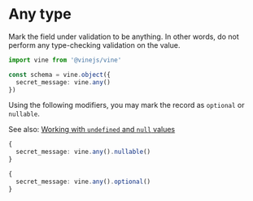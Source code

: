 # Any type

Mark the field under validation to be anything. In other words, do not perform any type-checking validation on the value.

```ts
import vine from '@vinejs/vine'

const schema = vine.object({
  secret_message: vine.any()
})
```

Using the following modifiers, you may mark the record as `optional` or `nullable`.

See also: [Working with `undefined` and `null` values](../guides/schema_101.md#nullable-and-optional-modifiers)

```ts
{
  secret_message: vine.any().nullable()
}
```

```ts
{
  secret_message: vine.any().optional()
}
```
